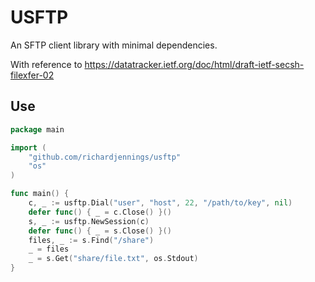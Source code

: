 # USFTP

An SFTP client library with minimal dependencies.

With reference to https://datatracker.ietf.org/doc/html/draft-ietf-secsh-filexfer-02


## Use

```go
package main

import (
	"github.com/richardjennings/usftp"
	"os"
)

func main() {
	c, _ := usftp.Dial("user", "host", 22, "/path/to/key", nil)
	defer func() { _ = c.Close() }()
	s, _ := usftp.NewSession(c)
	defer func() { _ = s.Close() }()
	files, _ := s.Find("/share")
	_ = files
	_ = s.Get("share/file.txt", os.Stdout)
}

```